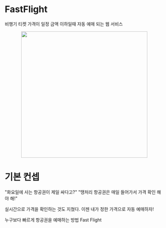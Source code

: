 # FastFlight
비행기 티켓 가격이 일정 금액 이하일때 자동 예매 되는 웹 서비스
<div align='center'>
  <img src="https://user-images.githubusercontent.com/26738367/72579553-c2e6e200-391c-11ea-9f92-72d7c29bddb3.jpg" width=400 />
  </div>

# 기본 컨셉
"화요일에 사는 항공권이 제일 싸다고?"
"땡처리 항공권은 매일 들어가서 가격 확인 해야 해!"

실시간으로 가격을 확인하는 것도 지쳤다. 이젠 내가 정한 가격으로 자동 예매하자!

누구보다 빠르게 항공권을 예매하는 방법 Fast Flight







